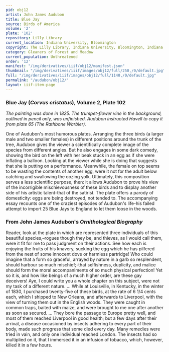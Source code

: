 ```yaml
---
pid: obj12
artist: John James Audubon
title: Blue Jay
source: Birds of America
volume: '2'
plate: '102'
repository: Lilly Library
current_location: Indiana University, Bloomington
copyright: The Lilly Library, Indiana University, Bloomington, Indiana
category: Gleaners of Forest and Meadow
current_population: Unthreatened
order: '12'
manifest: "/img/derivatives/iiif/obj12/manifest.json"
thumbnail: "/img/derivatives/iiif/images/obj12/full/250,/0/default.jpg"
full: "/img/derivatives/iiif/images/obj12/full/1140,/0/default.jpg"
permalink: "/audubon/obj12/"
layout: iiif-item-page
---
```


### Blue Jay (_Corvus cristatus_), Volume 2, Plate 102

_The painting was done in 1825. The trumpet-flower vine in the background, outlined in pencil only, was unfinished. Audubon instructed Havell to copy it from plate 65 (The Rathbone Warbler)._

One of Audubon's most humorous plates. Arranging the three birds (a larger male and two smaller females) in different positions around the trunk of the tree, Audubon gives the viewer a scientifically complete image of the species from different angles. But he also engages in some dark comedy, showing the bird on the left with her beak stuck in an egg as if she were inflating a balloon. Looking at the viewer while she is doing that suggests that she is putting on a performance. Meanwhile, the female on top seems to be wasting the contents of another egg, were it not for the adult below catching and swallowing the oozing yolk. Ultimately, this composition serves a less scientific purpose, then: it allows Audubon to prove his view of the incorrigible mischievousness of these birds and to display another side of his artistic talent-that of the satirist. The plate offers a parody of domesticity: eggs are being destroyed, not tended to. The accompanying essay recounts one of the craziest episodes of Audubon's life-his failed attempt to import 25 Blue Jays to England to let them loose in the woods.

### From John James Audubon's _Ornithological Biography_

Reader, look at the plate in which are represented three individuals of this beautiful species,–rogues though they be, and thieves, as I would call them, were it fit for me to pass judgment on their actions. See how each is enjoying the fruits of his knavery, sucking the egg which he has pilfered from the nest of some innocent dove or harmless partridge! Who could imagine that a form so graceful, arrayed by nature in a garb so resplendent, should harbour so much mischief;-that selfishness, duplicity, and malice should form the moral accompaniments of so much physical perfection! Yet so it is, and how like beings of a much higher order, are these gay deceivers! Aye, I could write you a whole chapter on this subject, were not my task of a different nature. ... While at Louisville, in Kentucky, in the winter of 1830, I purchased twenty-five of these birds, at the rate of 6 1/4 cents each, which I shipped to New Orleans, and afterwards to Liverpool, with the view of turning them out in the English woods. They were caught in common traps, baited with maize, and were brought to me one after another as soon as secured. ... They bore the passage to Europe pretty well, and most of them reached Liverpool in good health; but a few days after their arrival, a disease occasioned by insects adhering to every part of their body, made such progress that some died every day. Many remedies were tried in vain, and only one individual reached London. The insects had so multiplied on it, that I immersed it in an infusion of tobacco, which, however, killed it in a few hours.
